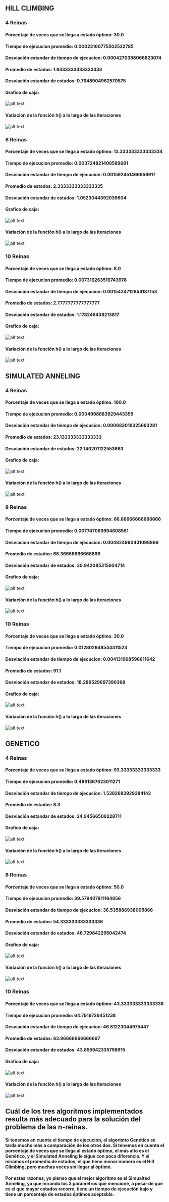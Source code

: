<h2> HILL CLIMBING </h2>
<h3> 4 Reinas </h3>
<h4> Porcentaje de veces que se llega a estado óptimo:  30.0</h4>
<h4>Tiempo de ejecucion promedio:  0.00023160775502522785</h4>
<h4>Desviación estandar de tiempo de ejecucion:  0.0004270388066823074</h4>
<h4>Promedio de estados:  1.6333333333333333</h4>
<h4>Desviación estandar de estados:  0.7648904962570575</h4>

<h4>Grafico de caja:</h4>

![alt text](https://github.com/sofiabarbeito/ia-uncuyo-2021/blob/main/tp5-busquedas-locales/imagenes/caja4reinashill.PNG?raw=true)

<h4>Variación de la función h() a lo largo de las iteraciones</h4>

![alt text](https://github.com/sofiabarbeito/ia-uncuyo-2021/blob/main/tp5-busquedas-locales/imagenes/hill4reinas.PNG?raw=true)

<h3> 8 Reinas </h3>
<h4> Porcentaje de veces que se llega a estado óptimo:  13.333333333333334</h4>
<h4>Tiempo de ejecucion promedio:  0.003724821408589681</h4>
<h4>Desviación estandar de tiempo de ejecucion:  0.001592451466656917</h4>
<h4>Promedio de estados:  2.3333333333333335</h4>
<h4>Desviación estandar de estados:  1.0523044392039604</h4>

<h4>Grafico de caja:</h4>

![alt text](https://github.com/sofiabarbeito/ia-uncuyo-2021/blob/main/tp5-busquedas-locales/imagenes/caja8reinashill.PNG?raw=true)

<h4>Variación de la función h() a lo largo de las iteraciones</h4>

![alt text](https://github.com/sofiabarbeito/ia-uncuyo-2021/blob/main/tp5-busquedas-locales/imagenes/hill8reinas.PNG?raw=true)

<h3> 10 Reinas </h3>
<h4> Porcentaje de veces que se llega a estado óptimo:  8.0</h4>
<h4>Tiempo de ejecucion promedio:  0.007316263516743978</h4>
<h4>Desviación estandar de tiempo de ejecucion:  0.0015424712854187153</h4>
<h4>Promedio de estados:  2.7777777777777777</h4>
<h4>Desviación estandar de estados:  1.178246438213817</h4>

<h4>Grafico de caja:</h4>

![alt text](https://github.com/sofiabarbeito/ia-uncuyo-2021/blob/main/tp5-busquedas-locales/imagenes/caja10reinashill.PNG?raw=true)


<h4>Variación de la función h() a lo largo de las iteraciones</h4>

![alt text](https://github.com/sofiabarbeito/ia-uncuyo-2021/blob/main/tp5-busquedas-locales/imagenes/hill10reinas.PNG?raw=true)


<h2> SIMULATED ANNELING </h2>
<h3> 4 Reinas </h3>
<h4> Porcentaje de veces que se llega a estado óptimo:  100.0</h4>
<h4>Tiempo de ejecucion promedio:  0.0004998683929443359</h4>
<h4>Desviación estandar de tiempo de ejecucion:  0.000683019325693281</h4>
<h4>Promedio de estados:  23.133333333333333</h4>
<h4>Desviación estandar de estados:  22.140201122553663</h4>

<h4>Grafico de caja:</h4>

![alt text](https://github.com/sofiabarbeito/ia-uncuyo-2021/blob/main/tp5-busquedas-locales/imagenes/caja4reinassimulated.PNG?raw=true)

<h4>Variación de la función h() a lo largo de las iteraciones</h4>

![alt text](https://github.com/sofiabarbeito/ia-uncuyo-2021/blob/main/tp5-busquedas-locales/imagenes/hill4reinas.PNG?raw=true)

<h3> 8 Reinas </h3>
<h4> Porcentaje de veces que se llega a estado óptimo:   66.66666666666666</h4>
<h4>Tiempo de ejecucion promedio:  0.007747069994608561</h4>
<h4>Desviación estandar de tiempo de ejecucion:  0.004824990431098866</h4>
<h4>Promedio de estados:  68.36666666666666</h4>
<h4>Desviación estandar de estados:  30.942085315604714</h4>

<h4>Grafico de caja:</h4>

![alt text](https://github.com/sofiabarbeito/ia-uncuyo-2021/blob/main/tp5-busquedas-locales/imagenes/caja8reinassimulated.PNG?raw=true)

<h4>Variación de la función h() a lo largo de las iteraciones</h4>

![alt text](https://github.com/sofiabarbeito/ia-uncuyo-2021/blob/main/tp5-busquedas-locales/imagenes/hill4reinas.PNG?raw=true)

<h3> 10 Reinas </h3>
<h4> Porcentaje de veces que se llega a estado óptimo:  30.0</h4>
<h4>Tiempo de ejecucion promedio:  0.012802648544311523</h4>
<h4>Desviación estandar de tiempo de ejecucion:  0.004131968596611642</h4>
<h4>Promedio de estados:  91.1</h4>
<h4>Desviación estandar de estados:  18.289529697390368</h4>

<h4>Grafico de caja:</h4>

![alt text](https://github.com/sofiabarbeito/ia-uncuyo-2021/blob/main/tp5-busquedas-locales/imagenes/caja10reinassimulated.PNG?raw=true)

<h4>Variación de la función h() a lo largo de las iteraciones</h4>

![alt text](https://github.com/sofiabarbeito/ia-uncuyo-2021/blob/main/tp5-busquedas-locales/imagenes/hill4reinas.PNG?raw=true)


<h2> GENETICO </h2>
<h3> 4 Reinas </h3>
<h4> Porcentaje de veces que se llega a estado óptimo:  93.33333333333333</h4>
<h4>Tiempo de ejecucion promedio:  0.4861367623011271</h4>
<h4>Desviación estandar de tiempo de ejecucion:  1.5382683929384142</h4>
<h4>Promedio de estados:  8.3</h4>
<h4>Desviación estandar de estados:  24.94566509228711 </h4>

<h4>Grafico de caja:</h4>

![alt text](https://github.com/sofiabarbeito/ia-uncuyo-2021/blob/main/tp5-busquedas-locales/imagenes/caja4reinasgenetico.PNG?raw=true)

<h4>Variación de la función h() a lo largo de las iteraciones</h4>

![alt text](https://github.com/sofiabarbeito/ia-uncuyo-2021/blob/main/tp5-busquedas-locales/imagenes/hill4reinas.PNG?raw=true)

<h3> 8 Reinas </h3>
<h4> Porcentaje de veces que se llega a estado óptimo:  50.0</h4>
<h4>Tiempo de ejecucion promedio:  39.579407811164856</h4>
<h4>Desviación estandar de tiempo de ejecucion:  36.535886938005866</h4>
<h4>Promedio de estados:  54.333333333333336</h4>
<h4>Desviación estandar de estados:  46.729842295042474 </h4>

<h4>Grafico de caja:</h4>

![alt text](https://github.com/sofiabarbeito/ia-uncuyo-2021/blob/main/tp5-busquedas-locales/imagenes/caja8reinasgenetico.PNG?raw=true)

<h4>Variación de la función h() a lo largo de las iteraciones</h4>

![alt text](https://github.com/sofiabarbeito/ia-uncuyo-2021/blob/main/tp5-busquedas-locales/imagenes/hill4reinas.PNG?raw=true)

<h3> 10 Reinas </h3>
<h4> Porcentaje de veces que se llega a estado óptimo:  43.333333333333336</h4>
<h4>Tiempo de ejecucion promedio:  64.7919726451238</h4>
<h4>Desviación estandar de tiempo de ejecucion:  46.81223044975447</h4>
<h4>Promedio de estados:  63.96666666666667</h4>
<h4>Desviación estandar de estados:  43.855942335798915</h4>

<h4>Grafico de caja:</h4>

![alt text](https://github.com/sofiabarbeito/ia-uncuyo-2021/blob/main/tp5-busquedas-locales/imagenes/caja10reinasgenetico.PNG?raw=true)

<h4>Variación de la función h() a lo largo de las iteraciones</h4>

![alt text](https://github.com/sofiabarbeito/ia-uncuyo-2021/blob/main/tp5-busquedas-locales/imagenes/hill4reinas.PNG?raw=true)


<h2> Cuál de los tres algoritmos implementados resulta más adecuado para la solución del problema de las n-reinas.</h2>
<h4> Si tenemos en cuenta el tiempo de ejecución, el algorimto Genético se tarda mucho más a comparación de los otros dos. Si tenemos en cuenta el porcentaje de veces que se llega al estado óptimo, el más alto es el Genético, y el Simulated Anneling le sigue con poca diferencia. Y si miramos el promedio de estados, el que tiene menor número es el Hill Climbing, pero muchas veces sin llegar al óptimo.</h4>
<h4> Por estas razones, yo pienso que el mejor algoritmo es el Simualted Anneling, ya que mirando los 3 parámetros que mencioné, a pesar de que es el que mayor estados recorre, tiene un tiempo de ejecución bajo y tiene un porcentaje de estados óptimos aceptable. </h4>
